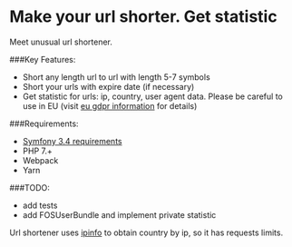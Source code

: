 Make your url shorter. Get statistic
===========

Meet unusual url shortener. 

###Key Features:

* Short any length url to url with length 5-7 symbols 
* Short your urls with expire date (if necessary)
* Get statistic for urls: ip, country, user agent data. Please be careful to use in EU (visit [eu gdpr information](https://www.eugdpr.org/) for details)

###Requirements:

* [Symfony 3.4 requirements](https://symfony.com/doc/3.4/reference/requirements.html)
* PHP 7.+
* Webpack
* Yarn

###TODO:

* add tests
* add FOSUserBundle and implement private statistic

Url shortener uses [ipinfo](http://ipinfo.io) to obtain country by ip, so it has requests limits.